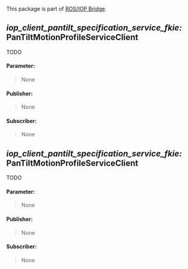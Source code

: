 This package is part of [ROS/IOP Bridge](https://github.com/fkie/iop_core/blob/master/README.md).


## _iop_client_pantilt_specification_service_fkie:_ PanTiltMotionProfileServiceClient

TODO

#### Parameter:

> None

#### Publisher:

> None

#### Subscriber:

> None


## _iop_client_pantilt_specification_service_fkie:_ PanTiltMotionProfileServiceClient

TODO

#### Parameter:

> None

#### Publisher:

> None

#### Subscriber:

> None